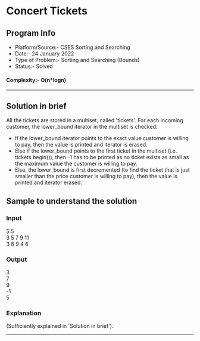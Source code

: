 # Concert Tickets
## Program Info
- Platform/Source:-     CSES Sorting and Searching
- Date:-                24 January 2022
- Type of Problem:-     Sorting and Searching (Bounds)
- Status:-              Solved
#### Complexity:-       O(n*logn)
---
## Solution in brief

All the tickets are stored in a multiset, called 'tickets'. For each incoming customer, the lower\_bound iterator in the multiset is checked:

- If the lower\_bound iterator points to the exact value customer is willing to pay, then the value is printed and iterator is erased.
- Else if the lower\_bound points to the first ticket in the multiset (i.e. tickets.begin()), then -1 has to be printed as no ticket exists as small as the maximum value the customer is willing to pay.
- Else, the lower\_bound is first decremented (to find the ticket that is just smaller than the price customer is willing to pay), then the value is printed and iterator erased.


## Sample to understand the solution

### Input
5 5\
3 5 7 9 11\
3 8 9 4 6

### Output
3\
7\
9\
-1\
5

### Explanation
(Sufficiently explained in 'Solution in brief').

---
